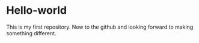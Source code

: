 # Hello-world
This is my first repository.
New to the github and looking forward to making something different.
